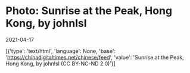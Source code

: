 # Photo: Sunrise at the Peak, Hong Kong, by johnlsl

2021-04-17

[{'type': 'text/html', 'language': None, 'base': 'https://chinadigitaltimes.net/chinese/feed', 'value': 'Sunrise at the Peak, Hong Kong, by johnlsl (CC BY-NC-ND 2.0)'}]